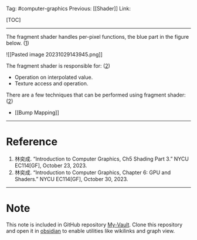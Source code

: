 Tag: #computer-graphics 
Previous: [[Shader]]
Link: 

[TOC]

---

The fragment shader handles per-pixel functions, the blue part in the figure below. (<u>1</u>)

![[Pasted image 20231029143945.png]]

The fragment shader is responsible for: (<u>2</u>)

- Operation on interpolated value.
- Texture access and operation.

There are a few techniques that can be performed using fragment shader: (<u>2</u>)

- [[Bump Mapping]]

---

# Reference

1. 林奕成. “Introduction to Computer Graphics, Ch5 Shading Part 3.” NYCU EC114[GF], October 23, 2023.
2. 林奕成. “Introduction to Computer Graphics, Chapter 6: GPU and Shaders.” NYCU EC114[GF], October 30, 2023.

---

# Note

This note is included in GitHub repository [My-Vault](https://github.com/LittleD3092/My-Vault.git). Clone this repository and open it in [obsidian](https://obsidian.md/) to enable utilities like wikilinks and graph view.